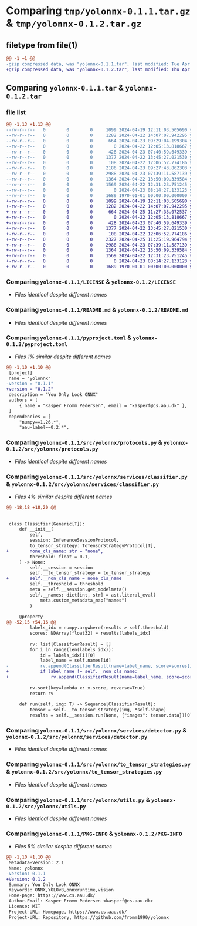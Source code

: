 # Comparing `tmp/yolonnx-0.1.1.tar.gz` & `tmp/yolonnx-0.1.2.tar.gz`

## filetype from file(1)

```diff
@@ -1 +1 @@
-gzip compressed data, was "yolonnx-0.1.1.tar", last modified: Tue Apr 23 09:29:04 2024, max compression
+gzip compressed data, was "yolonnx-0.1.2.tar", last modified: Thu Apr 25 11:27:33 2024, max compression
```

## Comparing `yolonnx-0.1.1.tar` & `yolonnx-0.1.2.tar`

### file list

```diff
@@ -1,13 +1,13 @@
--rw-r--r--   0        0        0     1099 2024-04-19 12:11:03.505690 yolonnx-0.1.1/LICENSE
--rw-r--r--   0        0        0     1282 2024-04-22 14:07:07.942295 yolonnx-0.1.1/README.md
--rw-r--r--   0        0        0      664 2024-04-23 09:29:04.199304 yolonnx-0.1.1/pyproject.toml
--rw-r--r--   0        0        0        0 2024-04-22 12:05:13.818667 yolonnx-0.1.1/src/yolonnx/__init__.py
--rw-r--r--   0        0        0      428 2024-04-23 07:40:59.649339 yolonnx-0.1.1/src/yolonnx/model.py
--rw-r--r--   0        0        0     1377 2024-04-22 13:45:27.021530 yolonnx-0.1.1/src/yolonnx/protocols.py
--rw-r--r--   0        0        0      108 2024-04-22 12:06:52.774186 yolonnx-0.1.1/src/yolonnx/services/__init__.py
--rw-r--r--   0        0        0     2186 2024-04-23 09:27:43.862303 yolonnx-0.1.1/src/yolonnx/services/classifier.py
--rw-r--r--   0        0        0     2988 2024-04-23 07:39:11.587139 yolonnx-0.1.1/src/yolonnx/services/detector.py
--rw-r--r--   0        0        0     1364 2024-04-22 13:50:09.339584 yolonnx-0.1.1/src/yolonnx/to_tensor_strategies.py
--rw-r--r--   0        0        0     1569 2024-04-22 12:31:23.751245 yolonnx-0.1.1/src/yolonnx/utils.py
--rw-r--r--   0        0        0        0 2024-04-23 08:14:27.133123 yolonnx-0.1.1/tests/__init__.py
--rw-r--r--   0        0        0     1689 1970-01-01 00:00:00.000000 yolonnx-0.1.1/PKG-INFO
+-rw-r--r--   0        0        0     1099 2024-04-19 12:11:03.505690 yolonnx-0.1.2/LICENSE
+-rw-r--r--   0        0        0     1282 2024-04-22 14:07:07.942295 yolonnx-0.1.2/README.md
+-rw-r--r--   0        0        0      664 2024-04-25 11:27:33.072537 yolonnx-0.1.2/pyproject.toml
+-rw-r--r--   0        0        0        0 2024-04-22 12:05:13.818667 yolonnx-0.1.2/src/yolonnx/__init__.py
+-rw-r--r--   0        0        0      428 2024-04-23 07:40:59.649339 yolonnx-0.1.2/src/yolonnx/model.py
+-rw-r--r--   0        0        0     1377 2024-04-22 13:45:27.021530 yolonnx-0.1.2/src/yolonnx/protocols.py
+-rw-r--r--   0        0        0      108 2024-04-22 12:06:52.774186 yolonnx-0.1.2/src/yolonnx/services/__init__.py
+-rw-r--r--   0        0        0     2327 2024-04-25 11:25:19.964794 yolonnx-0.1.2/src/yolonnx/services/classifier.py
+-rw-r--r--   0        0        0     2988 2024-04-23 07:39:11.587139 yolonnx-0.1.2/src/yolonnx/services/detector.py
+-rw-r--r--   0        0        0     1364 2024-04-22 13:50:09.339584 yolonnx-0.1.2/src/yolonnx/to_tensor_strategies.py
+-rw-r--r--   0        0        0     1569 2024-04-22 12:31:23.751245 yolonnx-0.1.2/src/yolonnx/utils.py
+-rw-r--r--   0        0        0        0 2024-04-23 08:14:27.133123 yolonnx-0.1.2/tests/__init__.py
+-rw-r--r--   0        0        0     1689 1970-01-01 00:00:00.000000 yolonnx-0.1.2/PKG-INFO
```

### Comparing `yolonnx-0.1.1/LICENSE` & `yolonnx-0.1.2/LICENSE`

 * *Files identical despite different names*

### Comparing `yolonnx-0.1.1/README.md` & `yolonnx-0.1.2/README.md`

 * *Files identical despite different names*

### Comparing `yolonnx-0.1.1/pyproject.toml` & `yolonnx-0.1.2/pyproject.toml`

 * *Files 1% similar despite different names*

```diff
@@ -1,10 +1,10 @@
 [project]
 name = "yolonnx"
-version = "0.1.1"
+version = "0.1.2"
 description = "You Only Look ONNX"
 authors = [
     { name = "Kasper Fromm Pedersen", email = "kasperf@cs.aau.dk" },
 ]
 dependencies = [
     "numpy==1.26.*",
     "aau-label==0.2.*",
```

### Comparing `yolonnx-0.1.1/src/yolonnx/protocols.py` & `yolonnx-0.1.2/src/yolonnx/protocols.py`

 * *Files identical despite different names*

### Comparing `yolonnx-0.1.1/src/yolonnx/services/classifier.py` & `yolonnx-0.1.2/src/yolonnx/services/classifier.py`

 * *Files 4% similar despite different names*

```diff
@@ -18,18 +18,20 @@
 
 
 class Classifier(Generic[T]):
     def __init__(
         self,
         session: InferenceSessionProtocol,
         to_tensor_strategy: ToTensorStrategyProtocol[T],
+        none_cls_name: str = "none",
         threshold: float = 0.1,
     ) -> None:
         self.__session = session
         self.__to_tensor_strategy = to_tensor_strategy
+        self.__non_cls_name = none_cls_name
         self.__threshold = threshold
         meta = self.__session.get_modelmeta()
         self.__names: dict[int, str] = ast.literal_eval(
             meta.custom_metadata_map["names"]
         )
 
     @property
@@ -52,15 +54,16 @@
         labels_idx = numpy.argwhere(results > self.threshold)
         scores: NDArray[float32] = results[labels_idx]
 
         rv: list[ClassifierResult] = []
         for i in range(len(labels_idx)):
             id = labels_idx[i][0]
             label_name = self.names[id]
-            rv.append(ClassifierResult(name=label_name, score=scores[i]))
+            if label_name != self.__non_cls_name:
+                rv.append(ClassifierResult(name=label_name, score=scores[i][0]))
 
         rv.sort(key=lambda x: x.score, reverse=True)
         return rv
 
     def run(self, img: T) -> Sequence[ClassifierResult]:
         tensor = self.__to_tensor_strategy(img, *self.shape)
         results = self.__session.run(None, {"images": tensor.data})[0]
```

### Comparing `yolonnx-0.1.1/src/yolonnx/services/detector.py` & `yolonnx-0.1.2/src/yolonnx/services/detector.py`

 * *Files identical despite different names*

### Comparing `yolonnx-0.1.1/src/yolonnx/to_tensor_strategies.py` & `yolonnx-0.1.2/src/yolonnx/to_tensor_strategies.py`

 * *Files identical despite different names*

### Comparing `yolonnx-0.1.1/src/yolonnx/utils.py` & `yolonnx-0.1.2/src/yolonnx/utils.py`

 * *Files identical despite different names*

### Comparing `yolonnx-0.1.1/PKG-INFO` & `yolonnx-0.1.2/PKG-INFO`

 * *Files 5% similar despite different names*

```diff
@@ -1,10 +1,10 @@
 Metadata-Version: 2.1
 Name: yolonnx
-Version: 0.1.1
+Version: 0.1.2
 Summary: You Only Look ONNX
 Keywords: ONNX,YOLOv8,onnxruntime,vision
 Home-page: https://www.cs.aau.dk/
 Author-Email: Kasper Fromm Pedersen <kasperf@cs.aau.dk>
 License: MIT
 Project-URL: Homepage, https://www.cs.aau.dk/
 Project-URL: Repository, https://github.com/fromm1990/yolonnx
```

